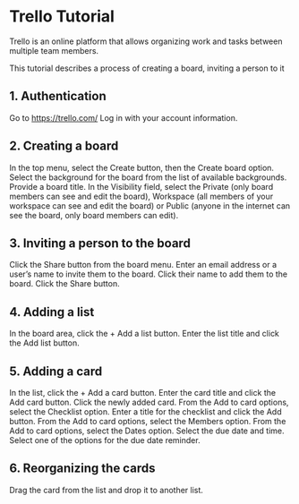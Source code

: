 # Trello Tutorial<br>

Trello is an online platform that allows organizing work and tasks between multiple team members. 

This tutorial describes a process of creating a board, inviting a person to it

## 1. Authentication
Go to https://trello.com/
Log in with your account information.

## 2. Creating a board
In the top menu, select the Create button, then the Create board option. 
Select the background for the board from the list of available backgrounds.
Provide a board title.
In the Visibility field, select the Private (only board members can see and edit the board), Workspace (all members of your workspace can see and edit the board) or Public (anyone in the internet can see the board, only board members can edit).

## 3. Inviting a person to the board
Click the Share button from the board menu. 
Enter an email address or a user’s name to invite them to the board. Click their name to add them to the board.
Click the Share button.

## 4. Adding a list
In the board area, click the + Add a list button. 
Enter the list title and click the Add list button.

## 5. Adding a card
In the list, click the + Add a card button.
Enter the card title and click the Add card button.
Click the newly added card.
From the Add to card options, select the Checklist option.
Enter a title for the checklist and click the Add button.
From the Add to card options, select the Members option.
From the Add to card options, select the Dates option.
Select the due date and time.
Select one of the options for the due date reminder.

## 6. Reorganizing the cards
Drag the card from the list and drop it to another list.
